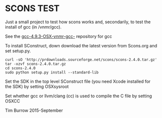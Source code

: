 # SCONS TEST #

Just a small project to test how scons works and, secondarily, to test the install of gcc (in /vnmr/gcc).

See the <a href='https://github.com/timburrow/gcc-4.9.3-OSX-vnmr-gcc-'>gcc-4.9.3-OSX-vnmr-gcc-</a> repository for gcc

To install SConstruct, down download the latest version from <a hrefp='http://scons.org/download.php'>Scons.org</a> and set setup.py. 
```
curl -sO 'http://prdownloads.sourceforge.net/scons/scons-2.4.0.tar.gz'
tar -xzvf scons-2.4.0.tar.gz
cd scons-2.4.0
sudo python setup.py install --standard-lib
```

Set the SDK in the top level SConstruct file (you need Xcode installed for the SDK) by setting OSXsysroot

Set whether gcc or llvm/clang (cc) is used to compile the C file by setting OSXCC

Tim Burrow 2015-September
